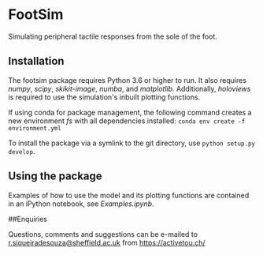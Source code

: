 # FootSim
Simulating peripheral tactile responses from the sole of the foot.

## Installation
The footsim package requires Python 3.6 or higher to run. It also requires *numpy*, *scipy*, *skikit-image*, *numba*, and *matplotlib*. Additionally, *holoviews* is required to use the simulation's inbuilt plotting functions.

If using conda for package management, the following command creates a new environment *fs* with all dependencies installed:
```conda env create -f environment.yml```

To install the package via a symlink to the git directory, use ```python setup.py develop```.

## Using the package
Examples of how to use the model and its plotting functions are contained in an iPython notebook, see *Examples.ipynb*.

##Enquiries

Questions, comments and suggestions can be e-mailed to r.siqueiradesouza@sheffield.ac.uk from https://activetou.ch/
